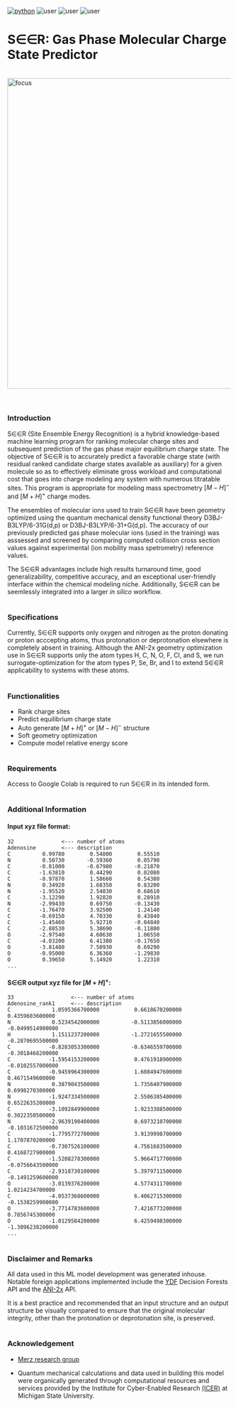 [![python](https://img.shields.io/badge/Python-3.9-3776AB.svg?style=flat&logo=python&logoColor=white)](https://www.python.org) ![user](https://img.shields.io/badge/GoogleColab-grey?style=flat&logo=googlecolab) ![user](https://img.shields.io/badge/Chemodeling-App-yellow?) ![user](https://img.shields.io/badge/Userfriend-1.0-sgreen?) 


# S∈∈R: Gas Phase Molecular Charge State Predictor


<br /><img align = "center" width="700" alt="focus" src="https://github.com/user-attachments/assets/917ed8d7-1fee-4ec8-b81c-546e331edf75">
<br />
<br />
#
### **Introduction**
S∈∈R (Site Ensemble Energy Recognition) is a hybrid knowledge-based machine learning program for ranking molecular charge sites and subsequent prediction of the gas phase major equilibrium charge state. The objective of S∈∈R is to accurately predict a favorable charge state (with residual ranked candidate charge states available as auxiliary) for a given molecule so as to effectively eliminate gross workload and computational cost that goes into charge modeling any system with numerous titratable sites. This program is appropriate for modeling mass spectrometry $[M-H]^-$ and $[M+H]^+$ charge modes.

The ensembles of molecular ions used to train S∈∈R have been geometry optimized using the quantum mechanical density functional theory D3BJ-B3LYP/6-31G(d,p) or D3BJ-B3LYP/6-31+G(d,p). The accuracy of our previously predicted gas phase molecular ions (used in the training) was asssessed and screened by comparing computed collision cross section values against experimental (ion mobility mass spetrometry) reference values. 

The S∈∈R advantages include high results turnaround time, good generalizability, competitive accuracy, and an exceptional user-friendly interface within the chemical modeling niche. Additionally, S∈∈R can be seemlessly integrated into a larger *in silico* workflow.

#
### **Specifications**
Currently, S∈∈R supports only oxygen and nitrogen as the proton donating or proton acccepting atoms, thus protonation or deprotonation elsewhere is completely absent in training. Although the ANI-2x geometry optimization use in S∈∈R supports only the atom types H, C, N, O, F, Cl, and S, we run surrogate-optimization for the atom types P, Se, Br, and I to extend S∈∈R applicability to systems with these atoms.

#
### **Functionalities**

-    Rank charge sites
-    Predict equilibrium charge state
-    Auto generate $[M+H]^+$ or  $[M-H]^-$ structure
-    Soft geometry optimization
-    Compute model relative energy score

#
### **Requirements**
Access to Google Colab is required to run S∈∈R in its intended form. 

#
### **Additional Information**
#### Input xyz file format:
```twig
32               <--- number of atoms
Adenosine        <--- description
C          0.99780        0.54800        0.55510    
N          0.50730       -0.59360        0.05790
C         -0.81000       -0.67980       -0.21870
C         -1.63810        0.44290        0.02080
C         -0.97870        1.58660        0.54380
N          0.34920        1.68350        0.83200
N         -1.95520        2.54830        0.68610
C         -3.12290        1.92820        0.28910
N         -2.99430        0.69750       -0.13430
C         -1.76470        3.92500        1.24140
C         -0.69150        4.70330        0.43840
C         -1.45460        5.92710       -0.04840
C         -2.88530        5.38690       -0.11800
O         -2.97540        4.60630        1.06550
C         -4.03200        6.41380       -0.17650
O         -3.81480        7.50930        0.69290
O         -0.95000        6.36360       -1.29830
O          0.39650        5.14920        1.22310
...
```

#### S∈∈R output xyz file for $[M+H]^+$:
```twig
33                  <--- number of atoms
Adenosine_rank1     <--- description
C             1.0595366700000           0.6618670200000           0.4359603600000
N             0.5234542000000          -0.5113856000000          -0.0499514900000
H             1.1511237200000          -1.2721655500000          -0.2870695500000
C            -0.8283053300000          -0.6346559700000          -0.3018468200000
C            -1.5954153200000           0.4761918900000          -0.0102557000000
C            -0.9459964300000           1.6084947600000           0.4671549600000
N             0.3879043500000           1.7356407900000           0.6998270300000
N            -1.9247334500000           2.5506385400000           0.6522635200000
C            -3.1092849900000           1.9233388500000           0.3022350500000
N            -2.9639190400000           0.6973210700000          -0.1031672500000
C            -1.7795772700000           3.9139998700000           1.1707870200000
C            -0.7307526100000           4.7561683500000           0.4168727900000
C            -1.5208278300000           5.9664717700000          -0.0756643500000
C            -2.9318730100000           5.3979711500000          -0.1491259600000
O            -3.0139376200000           4.5774311700000           1.0214234700000
C            -4.0537368600000           6.4062715300000          -0.1538259900000
O            -3.7714783600000           7.4216773200000           0.7856745300000
O            -1.0129584200000           6.4259498300000          -1.3096238200000
...
```

#
### **Disclaimer and Remarks**
All data used in this ML model development was generated inhouse. Notable foreign applications implemented include the [YDF](https://ydf.readthedocs.io/en/stable/) Decision Forests API and the [ANI-2x](https://xacs.xmu.edu.cn/docs/mlatom/tutorial_geomopt.html) API. 

It is a best practice and recommended that an input structure and an output structure be visually compared to ensure that the original molecular integrity, other than the protonation or deprotonation site, is preserved.  

#
### Acknowledgement 
-   [Merz research group](https://github.com/merzlab) 

-   Quantum mechanical calculations and data used in building this model were organically generated through computational resources and services provided by the Institute for Cyber-Enabled Research [(ICER)](https://github.com/MSU-iCER) at Michigan State University.

<br/>
<br/>

<br />
